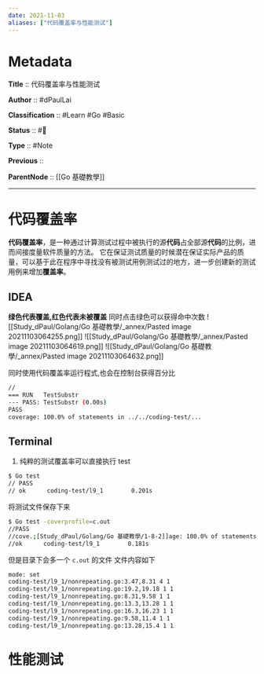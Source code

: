 ```yaml
---
date: 2021-11-03
aliases: ["代码覆盖率与性能测试"]
---
```


# Metadata

**Title** :: 代码覆盖率与性能测试

**Author** :: #dPaulLai

**Classification** :: #Learn #Go #Basic

**Status** :: #🌱

**Type** :: #Note

**Previous** :: 

**ParentNode** :: [[Go 基礎教學]]

---

# 代码覆盖率

**代码覆盖率**，是一种通过计算测试过程中被执行的源**代码**占全部源**代码**的比例，进而间接度量软件质量的方法。 它在保证测试质量的时候潜在保证实际产品的质量，可以基于此在程序中寻找没有被测试用例测试过的地方，进一步创建新的测试用例来增加**覆盖率**。

## IDEA
**绿色代表覆盖,红色代表未被覆盖**
同时点击绿色可以获得命中次数
![[Study_dPaul/Golang/Go 基礎教學/_annex/Pasted image 20211103064255.png]]
![[Study_dPaul/Golang/Go 基礎教學/_annex/Pasted image 20211103064619.png]]
![[Study_dPaul/Golang/Go 基礎教學/_annex/Pasted image 20211103064632.png]]

同时使用代码覆盖率运行程式,也会在控制台获得百分比
```bash
//
=== RUN   TestSubstr
--- PASS: TestSubstr (0.00s)
PASS
coverage: 100.0% of statements in ../../coding-test/...
```

## Terminal

1. 纯粹的测试覆盖率可以直接执行 test
```bash
$ Go test
// PASS
// ok      coding-test/l9_1        0.201s
```
将测试文件保存下来
```bash
$ Go test -coverprofile=c.out
//PASS
//cove.;[Study_dPaul/Golang/Go 基礎教學/1-8-2]]age: 100.0% of statements
//ok      coding-test/l9_1        0.181s
```
但是目录下会多一个 `c.out` 的文件
文件内容如下
```txt
mode: set  
coding-test/l9_1/nonrepeating.go:3.47,8.31 4 1  
coding-test/l9_1/nonrepeating.go:19.2,19.18 1 1  
coding-test/l9_1/nonrepeating.go:8.31,9.58 1 1  
coding-test/l9_1/nonrepeating.go:13.3,13.28 1 1  
coding-test/l9_1/nonrepeating.go:16.3,16.23 1 1  
coding-test/l9_1/nonrepeating.go:9.58,11.4 1 1  
coding-test/l9_1/nonrepeating.go:13.28,15.4 1 1
```

# 性能测试

